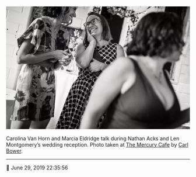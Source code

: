 ![Carolina Van Horne and Marcia Eldridge talk](assets/389159f96a97cf1a39ece821d896d81c.webp)

Carolina Van Horn and Marcia Eldridge talk during Nathan Acks and Len Montgomery’s wedding reception. Photo taken at [The Mercury Cafe](http://mercurycafe.com/) by [Carl Bower](http://carlbowerphotos.com/).

- - - -

<span aria-hidden="true">📅</span> June 29, 2019 22:35:56

